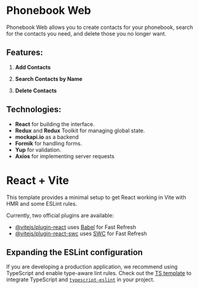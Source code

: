 # Phonebook Web

Phonebook Web allows you to create contacts for your phonebook, search for the contacts you need, and delete those you no longer want.

## Features:

1. **Add Contacts**

2. **Search Contacts by Name**

3. **Delete Contacts**

## Technologies:

- **React** for building the interface.
- **Redux** and **Redux** Toolkit for managing global state.
- **mockapi.io** as a backend
- **Formik** for handling forms.
- **Yup** for validation.
- **Axios** for implementing server requests

# React + Vite

This template provides a minimal setup to get React working in Vite with HMR and some ESLint rules.

Currently, two official plugins are available:

- [@vitejs/plugin-react](https://github.com/vitejs/vite-plugin-react/blob/main/packages/plugin-react/README.md) uses [Babel](https://babeljs.io/) for Fast Refresh
- [@vitejs/plugin-react-swc](https://github.com/vitejs/vite-plugin-react-swc) uses [SWC](https://swc.rs/) for Fast Refresh

## Expanding the ESLint configuration

If you are developing a production application, we recommend using TypeScript and enable type-aware lint rules. Check out the [TS template](https://github.com/vitejs/vite/tree/main/packages/create-vite/template-react-ts) to integrate TypeScript and [`typescript-eslint`](https://typescript-eslint.io) in your project.
